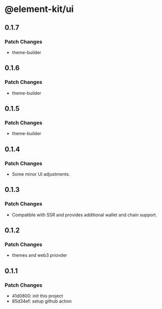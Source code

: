# @element-kit/ui

## 0.1.7

### Patch Changes

- theme-builder

## 0.1.6

### Patch Changes

- theme-builder

## 0.1.5

### Patch Changes

- theme-builder

## 0.1.4

### Patch Changes

- Some minor UI adjustments.

## 0.1.3

### Patch Changes

- Compatible with SSR and provides additional wallet and chain support.

## 0.1.2

### Patch Changes

- themes and web3 priovder

## 0.1.1

### Patch Changes

- 41d0800: init this project
- 85d34ef: setup github action
